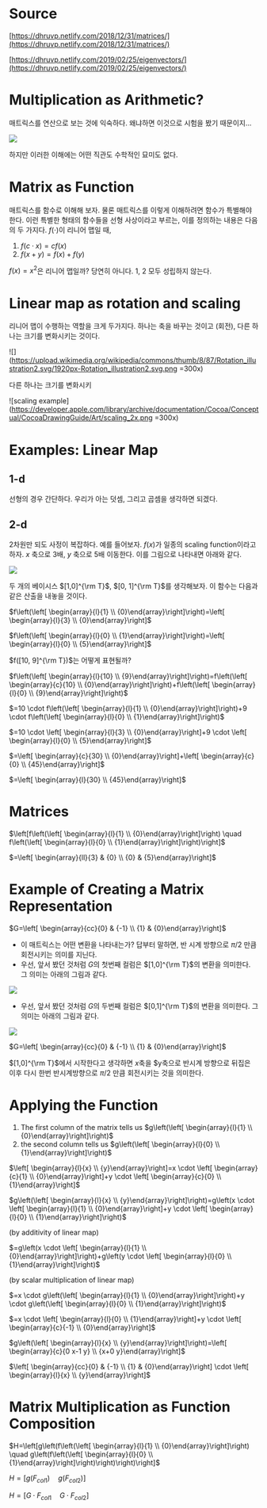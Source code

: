 
# Source 

[https://dhruvp.netlify.com/2018/12/31/matrices/](https://dhruvp.netlify.com/2018/12/31/matrices/)

[https://dhruvp.netlify.com/2019/02/25/eigenvectors/](https://dhruvp.netlify.com/2019/02/25/eigenvectors/)

# Multiplication as Arithmetic?

매트릭스를 연산으로 보는 것에 익숙하다. 왜냐하면 이것으로 시험을 봤기 때문이지... 

![](https://upload.wikimedia.org/wikipedia/commons/thumb/e/eb/Matrix_multiplication_diagram_2.svg/313px-Matrix_multiplication_diagram_2.svg.png)

하지만 이러한 이해에는 어떤 직관도 수학적인 묘미도 없다. 

# Matrix as Function 

매트릭스를 함수로 이해해 보자. 물론 매트릭스를 이렇게 이해하려면 함수가 특별해야 한다. 이런 특별한 형태의 함수들을 선형 사상이라고 부르는, 이를 정의하는 내용은 다음의 두 가지다. $f(\cdot)$이 리니어 맵일 때, 

1.  $f(c \cdot x) = c f(x)$
2. $f(x+y) = f(x) + f(y)$

$f(x)=x^2$은 리니어 맵일까? 당연히 아니다. 1, 2 모두 성립하지 않는다. 

# Linear map as rotation and scaling 

리니어 맵이 수행하는 역할을 크게 두가지다. 하나는 축을 바꾸는 것이고 (회전), 다른 하나는 크기를 변화시키는 것이다. 

![](https://upload.wikimedia.org/wikipedia/commons/thumb/8/87/Rotation_illustration2.svg/1920px-Rotation_illustration2.svg.png =300x)

다른 하나는 크기를 변화시키

![scaling example](https://developer.apple.com/library/archive/documentation/Cocoa/Conceptual/CocoaDrawingGuide/Art/scaling_2x.png =300x)

# Examples: Linear Map 

## 1-d

선형의 경우 간단하다. 우리가 아는 덧셈, 그리고 곱셈을 생각하면 되겠다. 

## 2-d
 
 2차원만 되도 사정이 복잡하다. 예를 들어보자. $f(x)$가 일종의 scaling function이라고 하자. $x$ 축으로 3배, $y$ 축으로 5배 이동한다. 이를 그림으로 나타내면 아래와 같다. 

 
![](https://dhruvp.netlify.com/public/images/scaling_f.png)

두 개의 베이시스 $[1,0]^{\rm T}$, $[0, 1]^{\rm T}$를 생각해보자. 이 함수는 다음과 같은 산출을 내놓을 것이다. 

$f\left(\left[ \begin{array}{l}{1} \\ {0}\end{array}\right]\right)=\left[ \begin{array}{l}{3} \\ {0}\end{array}\right]$

$f\left(\left[ \begin{array}{l}{0} \\ {1}\end{array}\right]\right)=\left[ \begin{array}{l}{0} \\ {5}\end{array}\right]$

$f([10, 9]^{\rm T})$는 어떻게 표현될까? 

$f\left(\left[ \begin{array}{l}{10} \\ {9}\end{array}\right]\right)=f\left(\left[ \begin{array}{c}{10} \\ {0}\end{array}\right]\right)+f\left(\left[ \begin{array}{l}{0} \\ {9}\end{array}\right]\right)$

$=10 \cdot f\left(\left[ \begin{array}{l}{1} \\ {0}\end{array}\right]\right)+9 \cdot f\left(\left[ \begin{array}{l}{0} \\ {1}\end{array}\right]\right)$

$=10 \cdot \left[ \begin{array}{l}{3} \\ {0}\end{array}\right]+9 \cdot \left[ \begin{array}{l}{0} \\ {5}\end{array}\right]$

$=\left[ \begin{array}{c}{30} \\ {0}\end{array}\right]+\left[ \begin{array}{c}{0} \\ {45}\end{array}\right]$

$=\left[ \begin{array}{l}{30} \\ {45}\end{array}\right]$

# Matrices 

$\left[f\left(\left[ \begin{array}{l}{1} \\ {0}\end{array}\right]\right) \quad f\left(\left[ \begin{array}{l}{0} \\ {1}\end{array}\right]\right)\right]$

$=\left[ \begin{array}{ll}{3} & {0} \\ {0} & {5}\end{array}\right]$

# Example of Creating a Matrix Representation 

$G=\left[ \begin{array}{cc}{0} & {-1} \\ {1} & {0}\end{array}\right]$ 

- 이 매트릭스는 어떤 변환을 나타내는가? 답부터 말하면, 반 시계 방향으로 $\pi/2$ 만큼 회전시키는 의미를 지닌다. 
- 우선, 앞서 봤던 것처럼 $G$의 첫번째 컬럼은 $[1,0]^{\rm T}$의 변환을 의미한다. 그 의미는 아래의 그림과 같다. 

![](https://dhruvp.netlify.com/public/images/rotation_1_0.png)

- 우선, 앞서 봤던 것처럼 $G$의 두번째 컬럼은 $[0,1]^{\rm T}$의 변환을 의미한다. 그 의미는 아래의 그림과 같다. 


![](https://dhruvp.netlify.com/public/images/rotation_0_1.png)

$G=\left[ \begin{array}{cc}{0} & {-1} \\ {1} & {0}\end{array}\right]$

$[1,0]^{\rm T}$에서 시작한다고 생각하면 $x$축을 $y축으로 반시계 방향으로 뒤집은 이후 다시 한번 반시계방향으로 $\pi/2$ 만큼 회전시키는 것을 의미한다. 

# Applying the Function 


1. The first column of the matrix tells us $g\left(\left[ \begin{array}{l}{1} \\ {0}\end{array}\right]\right)$
3. the second column tells us $g\left(\left[ \begin{array}{l}{0} \\ {1}\end{array}\right]\right)$

$\left[ \begin{array}{l}{x} \\ {y}\end{array}\right]=x \cdot \left[ \begin{array}{c}{1} \\ {0}\end{array}\right]+y \cdot \left[ \begin{array}{c}{0} \\ {1}\end{array}\right]$

$g\left(\left[ \begin{array}{l}{x} \\ {y}\end{array}\right]\right)=g\left(x \cdot \left[ \begin{array}{l}{1} \\ {0}\end{array}\right]+y \cdot \left[ \begin{array}{l}{0} \\ {1}\end{array}\right]\right)$

(by additivity of linear map)

$=g\left(x \cdot \left[ \begin{array}{l}{1} \\ {0}\end{array}\right]\right)+g\left(y \cdot \left[ \begin{array}{l}{0} \\ {1}\end{array}\right]\right)$

(by scalar multiplication of linear map)

$=x \cdot g\left(\left[ \begin{array}{l}{1} \\ {0}\end{array}\right]\right)+y \cdot g\left(\left[ \begin{array}{l}{0} \\ {1}\end{array}\right]\right)$

$=x \cdot \left[ \begin{array}{l}{0} \\ {1}\end{array}\right]+y \cdot \left[ \begin{array}{c}{-1} \\ {0}\end{array}\right]$

$g\left(\left[ \begin{array}{l}{x} \\ {y}\end{array}\right]\right)=\left[ \begin{array}{c}{0 x-1 y} \\ {x+0 y}\end{array}\right]$

$\left[ \begin{array}{cc}{0} & {-1} \\ {1} & {0}\end{array}\right] \cdot \left[ \begin{array}{l}{x} \\ {y}\end{array}\right]$

# Matrix Multiplication as Function Composition 

$H=\left[g\left(f\left(\left[ \begin{array}{l}{1} \\ {0}\end{array}\right]\right) \quad g\left(f\left(\left[ \begin{array}{l}{0} \\ {1}\end{array}\right]\right)\right)\right)\right]$

$H=\left[g\left(F_{c o l 1}\right) \quad g\left(F_{c o l 2}\right)\right]$

$H=\left[G \cdot F_{c o l 1} \quad G \cdot F_{c o l 2}\right]$
<!--stackedit_data:
eyJoaXN0b3J5IjpbLTEyNzk3ODY5NzUsNzA0MTY0MTQ4XX0=
-->